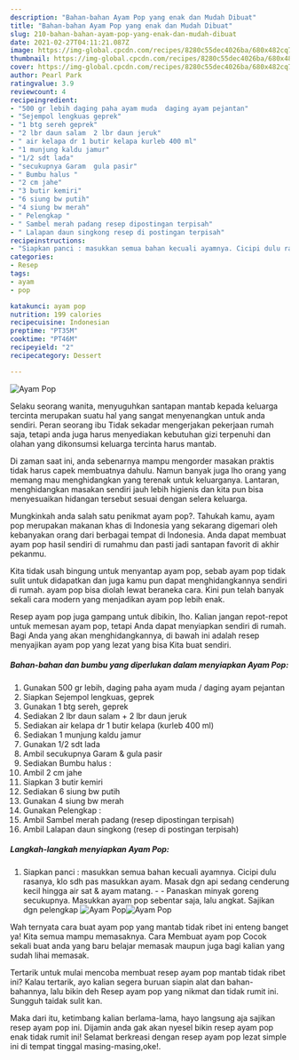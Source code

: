 ```yaml
---
description: "Bahan-bahan Ayam Pop yang enak dan Mudah Dibuat"
title: "Bahan-bahan Ayam Pop yang enak dan Mudah Dibuat"
slug: 210-bahan-bahan-ayam-pop-yang-enak-dan-mudah-dibuat
date: 2021-02-27T04:11:21.087Z
image: https://img-global.cpcdn.com/recipes/8280c55dec4026ba/680x482cq70/ayam-pop-foto-resep-utama.jpg
thumbnail: https://img-global.cpcdn.com/recipes/8280c55dec4026ba/680x482cq70/ayam-pop-foto-resep-utama.jpg
cover: https://img-global.cpcdn.com/recipes/8280c55dec4026ba/680x482cq70/ayam-pop-foto-resep-utama.jpg
author: Pearl Park
ratingvalue: 3.9
reviewcount: 4
recipeingredient:
- "500 gr lebih daging paha ayam muda  daging ayam pejantan"
- "Sejempol lengkuas geprek"
- "1 btg sereh geprek"
- "2 lbr daun salam  2 lbr daun jeruk"
- " air kelapa dr 1 butir kelapa kurleb 400 ml"
- "1 munjung kaldu jamur"
- "1/2 sdt lada"
- "secukupnya Garam  gula pasir"
- " Bumbu halus "
- "2 cm jahe"
- "3 butir kemiri"
- "6 siung bw putih"
- "4 siung bw merah"
- " Pelengkap "
- " Sambel merah padang resep dipostingan terpisah"
- " Lalapan daun singkong resep di postingan terpisah"
recipeinstructions:
- "Siapkan panci : masukkan semua bahan kecuali ayamnya. Cicipi dulu rasanya, klo sdh pas masukkan ayam. Masak dgn api sedang cenderung kecil hingga air sat &amp; ayam matang.  Panaskan minyak goreng secukupnya. Masukkan ayam pop sebentar saja, lalu angkat. Sajikan dgn pelengkap"
categories:
- Resep
tags:
- ayam
- pop

katakunci: ayam pop 
nutrition: 199 calories
recipecuisine: Indonesian
preptime: "PT35M"
cooktime: "PT46M"
recipeyield: "2"
recipecategory: Dessert

---
```



![Ayam Pop](https://img-global.cpcdn.com/recipes/8280c55dec4026ba/680x482cq70/ayam-pop-foto-resep-utama.jpg)

Selaku seorang wanita, menyuguhkan santapan mantab kepada keluarga tercinta merupakan suatu hal yang sangat menyenangkan untuk anda sendiri. Peran seorang ibu Tidak sekadar mengerjakan pekerjaan rumah saja, tetapi anda juga harus menyediakan kebutuhan gizi terpenuhi dan olahan yang dikonsumsi keluarga tercinta harus mantab.

Di zaman  saat ini, anda sebenarnya mampu mengorder masakan praktis tidak harus capek membuatnya dahulu. Namun banyak juga lho orang yang memang mau menghidangkan yang terenak untuk keluarganya. Lantaran, menghidangkan masakan sendiri jauh lebih higienis dan kita pun bisa menyesuaikan hidangan tersebut sesuai dengan selera keluarga. 



Mungkinkah anda salah satu penikmat ayam pop?. Tahukah kamu, ayam pop merupakan makanan khas di Indonesia yang sekarang digemari oleh kebanyakan orang dari berbagai tempat di Indonesia. Anda dapat membuat ayam pop hasil sendiri di rumahmu dan pasti jadi santapan favorit di akhir pekanmu.

Kita tidak usah bingung untuk menyantap ayam pop, sebab ayam pop tidak sulit untuk didapatkan dan juga kamu pun dapat menghidangkannya sendiri di rumah. ayam pop bisa diolah lewat beraneka cara. Kini pun telah banyak sekali cara modern yang menjadikan ayam pop lebih enak.

Resep ayam pop juga gampang untuk dibikin, lho. Kalian jangan repot-repot untuk memesan ayam pop, tetapi Anda dapat menyiapkan sendiri di rumah. Bagi Anda yang akan menghidangkannya, di bawah ini adalah resep menyajikan ayam pop yang lezat yang bisa Kita buat sendiri.

<!--inarticleads1-->

##### Bahan-bahan dan bumbu yang diperlukan dalam menyiapkan Ayam Pop:

1. Gunakan 500 gr lebih, daging paha ayam muda / daging ayam pejantan
1. Siapkan Sejempol lengkuas, geprek
1. Gunakan 1 btg sereh, geprek
1. Sediakan 2 lbr daun salam + 2 lbr daun jeruk
1. Sediakan  air kelapa dr 1 butir kelapa (kurleb 400 ml)
1. Sediakan 1 munjung kaldu jamur
1. Gunakan 1/2 sdt lada
1. Ambil secukupnya Garam &amp; gula pasir
1. Sediakan  Bumbu halus :
1. Ambil 2 cm jahe
1. Siapkan 3 butir kemiri
1. Sediakan 6 siung bw putih
1. Gunakan 4 siung bw merah
1. Gunakan  Pelengkap :
1. Ambil  Sambel merah padang (resep dipostingan terpisah)
1. Ambil  Lalapan daun singkong (resep di postingan terpisah)




<!--inarticleads2-->

##### Langkah-langkah menyiapkan Ayam Pop:

1. Siapkan panci : masukkan semua bahan kecuali ayamnya. Cicipi dulu rasanya, klo sdh pas masukkan ayam. Masak dgn api sedang cenderung kecil hingga air sat &amp; ayam matang. -  - Panaskan minyak goreng secukupnya. Masukkan ayam pop sebentar saja, lalu angkat. Sajikan dgn pelengkap
<img src="https://img-global.cpcdn.com/steps/8d7c15e61f816a47/160x128cq70/ayam-pop-langkah-memasak-1-foto.jpg" alt="Ayam Pop"><img src="https://img-global.cpcdn.com/steps/0f8895b6963f0b35/160x128cq70/ayam-pop-langkah-memasak-1-foto.jpg" alt="Ayam Pop">



Wah ternyata cara buat ayam pop yang mantab tidak ribet ini enteng banget ya! Kita semua mampu memasaknya. Cara Membuat ayam pop Cocok sekali buat anda yang baru belajar memasak maupun juga bagi kalian yang sudah lihai memasak.

Tertarik untuk mulai mencoba membuat resep ayam pop mantab tidak ribet ini? Kalau tertarik, ayo kalian segera buruan siapin alat dan bahan-bahannya, lalu bikin deh Resep ayam pop yang nikmat dan tidak rumit ini. Sungguh taidak sulit kan. 

Maka dari itu, ketimbang kalian berlama-lama, hayo langsung aja sajikan resep ayam pop ini. Dijamin anda gak akan nyesel bikin resep ayam pop enak tidak rumit ini! Selamat berkreasi dengan resep ayam pop lezat simple ini di tempat tinggal masing-masing,oke!.

